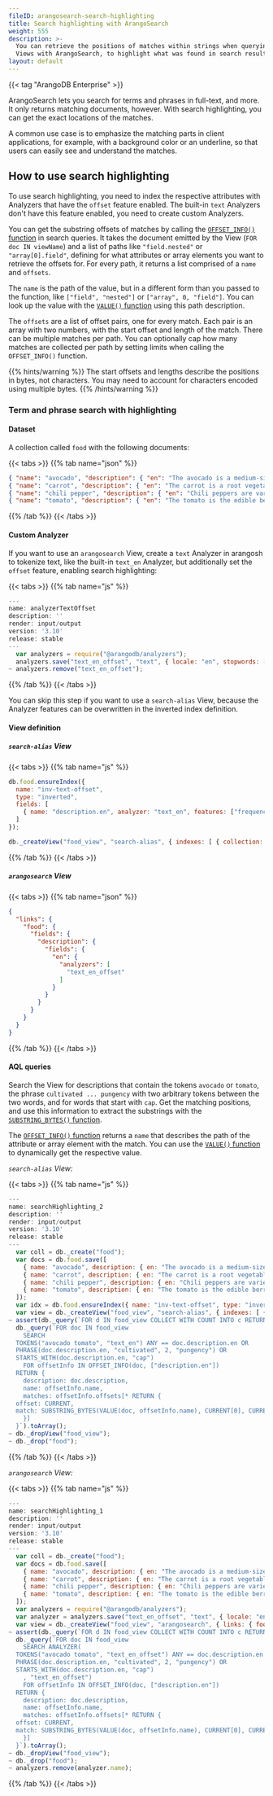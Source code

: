 ```yaml
---
fileID: arangosearch-search-highlighting
title: Search highlighting with ArangoSearch
weight: 555
description: >-
  You can retrieve the positions of matches within strings when querying
  Views with ArangoSearch, to highlight what was found in search results
layout: default
---
```

{{< tag "ArangoDB Enterprise" >}}

ArangoSearch lets you search for terms and phrases in full-text, and more.
It only returns matching documents, however. With search highlighting, you can
get the exact locations of the matches.

A common use case is to emphasize the matching parts in client applications,
for example, with a background color or an underline, so that users can easily
see and understand the matches.

## How to use search highlighting

To use search highlighting, you need to index the respective attributes with
Analyzers that have the `offset` feature enabled. The built-in `text` Analyzers
don't have this feature enabled, you need to create custom Analyzers.

You can get the substring offsets of matches by calling the
[`OFFSET_INFO()` function](../../aql/functions/functions-arangosearch#offset_info) in
search queries. It takes the document emitted by the View (`FOR doc IN viewName`)
and a list of paths like `"field.nested"` or `"array[0].field"`, defining for
what attributes or array elements you want to retrieve the offsets for. For
every path, it returns a list comprised of a `name` and `offsets`.

The `name` is the path of the value, but in a different form than you passed to
the function, like `["field", "nested"]` or `["array", 0, "field"]`. You can
look up the value with the [`VALUE()` function](../../aql/functions/functions-document#value)
using this path description.

The `offsets` are a list of offset pairs, one for every match. Each pair is an
array with two numbers, with the start offset and length of the match. There can be
multiple matches per path. You can optionally cap how many matches are collected
per path by setting limits when calling the `OFFSET_INFO()` function.

{{% hints/warning %}}
The start offsets and lengths describe the positions in bytes, not characters.
You may need to account for characters encoded using multiple bytes.
{{% /hints/warning %}}

### Term and phrase search with highlighting

#### Dataset

A collection called `food` with the following documents:

{{< tabs >}}
{{% tab name="json" %}}
```json
{ "name": "avocado", "description": { "en": "The avocado is a medium-sized, evergreen tree, native to the Americas." } }
{ "name": "carrot", "description": { "en": "The carrot is a root vegetable, typically orange in color, native to Europe and Southwestern Asia." } }
{ "name": "chili pepper", "description": { "en": "Chili peppers are varieties of the berry-fruit of plants from the genus Capsicum, cultivated for their pungency." } }
{ "name": "tomato", "description": { "en": "The tomato is the edible berry of the tomato plant." } }
```
{{% /tab %}}
{{< /tabs >}}

#### Custom Analyzer

If you want to use an `arangosearch` View,
create a `text` Analyzer in arangosh to tokenize text, like the built-in
`text_en` Analyzer, but additionally set the `offset` feature, enabling
search highlighting:

    
 {{< tabs >}}
{{% tab name="js" %}}
```js
---
name: analyzerTextOffset
description: ''
render: input/output
version: '3.10'
release: stable
---
  var analyzers = require("@arangodb/analyzers");
  analyzers.save("text_en_offset", "text", { locale: "en", stopwords: [] }, ["position", "frequency", "norm", "offset"]);
~ analyzers.remove("text_en_offset");
```
{{% /tab %}}
{{< /tabs >}}
 
    
    

You can skip this step if you want to use a `search-alias` View, because the
Analyzer features can be overwritten in the inverted index definition.

#### View definition

##### `search-alias` View

{{< tabs >}}
{{% tab name="js" %}}
```js
db.food.ensureIndex({
  name: "inv-text-offset",
  type: "inverted",
  fields: [
    { name: "description.en", analyzer: "text_en", features: ["frequency", "norm", "position", "offset"] }
  ]
});

db._createView("food_view", "search-alias", { indexes: [ { collection: "food", index: "inv-text-offset" } ] });
```
{{% /tab %}}
{{< /tabs >}}

##### `arangosearch` View

{{< tabs >}}
{{% tab name="json" %}}
```json
{
  "links": {
    "food": {
      "fields": {
        "description": {
          "fields": {
            "en": {
              "analyzers": [
                "text_en_offset"
              ]
            }
          }
        }
      }
    }
  }
}
```
{{% /tab %}}
{{< /tabs >}}

#### AQL queries

Search the View for descriptions that contain the tokens `avocado` or `tomato`,
the phrase `cultivated ... pungency` with two arbitrary tokens between the two
words, and for words that start with `cap`. Get the matching positions, and use
this information to extract the substrings with the
[`SUBSTRING_BYTES()` function](../../aql/functions/functions-string#substring_bytes).

The [`OFFSET_INFO()` function](../../aql/functions/functions-arangosearch#offset_info)
returns a `name` that describes the path of the attribute or array element with
the match. You can use the [`VALUE()` function](../../aql/functions/functions-document#value)
to dynamically get the respective value.

_`search-alias` View:_

    
 {{< tabs >}}
{{% tab name="js" %}}
```js
---
name: searchHighlighting_2
description: ''
render: input/output
version: '3.10'
release: stable
---
  var coll = db._create("food");
  var docs = db.food.save([
    { name: "avocado", description: { en: "The avocado is a medium-sized, evergreen tree, native to the Americas." } },
    { name: "carrot", description: { en: "The carrot is a root vegetable, typically orange in color, native to Europe and Southwestern Asia." } },
    { name: "chili pepper", description: { en: "Chili peppers are varieties of the berry-fruit of plants from the genus Capsicum, cultivated for their pungency." } },
    { name: "tomato", description: { en: "The tomato is the edible berry of the tomato plant." } }
  ]);
  var idx = db.food.ensureIndex({ name: "inv-text-offset", type: "inverted", fields: [ { name: "description.en", analyzer: "text_en", features: ["frequency", "norm", "position", "offset"] } ] });
  var view = db._createView("food_view", "search-alias", { indexes: [ { collection: "food", index: "inv-text-offset" } ] });
~ assert(db._query(`FOR d IN food_view COLLECT WITH COUNT INTO c RETURN c`).toArray()[0] === 4);
  db._query(`FOR doc IN food_view
    SEARCH
  TOKENS("avocado tomato", "text_en") ANY == doc.description.en OR
  PHRASE(doc.description.en, "cultivated", 2, "pungency") OR
  STARTS_WITH(doc.description.en, "cap")
    FOR offsetInfo IN OFFSET_INFO(doc, ["description.en"])
  RETURN {
    description: doc.description,
    name: offsetInfo.name,
    matches: offsetInfo.offsets[* RETURN {
  offset: CURRENT,
  match: SUBSTRING_BYTES(VALUE(doc, offsetInfo.name), CURRENT[0], CURRENT[1])
    }]
  }`).toArray();
~ db._dropView("food_view");
~ db._drop("food");
```
{{% /tab %}}
{{< /tabs >}}
 
    
    

_`arangosearch` View:_

    
 {{< tabs >}}
{{% tab name="js" %}}
```js
---
name: searchHighlighting_1
description: ''
render: input/output
version: '3.10'
release: stable
---
  var coll = db._create("food");
  var docs = db.food.save([
    { name: "avocado", description: { en: "The avocado is a medium-sized, evergreen tree, native to the Americas." } },
    { name: "carrot", description: { en: "The carrot is a root vegetable, typically orange in color, native to Europe and Southwestern Asia." } },
    { name: "chili pepper", description: { en: "Chili peppers are varieties of the berry-fruit of plants from the genus Capsicum, cultivated for their pungency." } },
    { name: "tomato", description: { en: "The tomato is the edible berry of the tomato plant." } }
  ]);
  var analyzers = require("@arangodb/analyzers");
  var analyzer = analyzers.save("text_en_offset", "text", { locale: "en", stopwords: [] }, ["frequency", "norm", "position", "offset"]);
  var view = db._createView("food_view", "arangosearch", { links: { food: { fields: { description: { fields: { en: { analyzers: ["text_en_offset"] } } } } } } });
~ assert(db._query(`FOR d IN food_view COLLECT WITH COUNT INTO c RETURN c`).toArray()[0] === 4);
  db._query(`FOR doc IN food_view
    SEARCH ANALYZER(
  TOKENS("avocado tomato", "text_en_offset") ANY == doc.description.en OR
  PHRASE(doc.description.en, "cultivated", 2, "pungency") OR
  STARTS_WITH(doc.description.en, "cap")
    , "text_en_offset")
    FOR offsetInfo IN OFFSET_INFO(doc, ["description.en"])
  RETURN {
    description: doc.description,
    name: offsetInfo.name,
    matches: offsetInfo.offsets[* RETURN {
  offset: CURRENT,
  match: SUBSTRING_BYTES(VALUE(doc, offsetInfo.name), CURRENT[0], CURRENT[1])
    }]
  }`).toArray();
~ db._dropView("food_view");
~ db._drop("food");
~ analyzers.remove(analyzer.name);
```
{{% /tab %}}
{{< /tabs >}}
 
    
    
